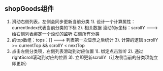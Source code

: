 ## shopGoods组件
1. 滑动右侧列表，左侧会同步更新当前分类
  1). 设计一个计算属性：currentIndex代表当前分类的下标
  2). 相关数据
    滚动的y坐标：scrollY ---> 给右侧列表绑定一个滚动的监听
    右侧所有分类<li>的top数组：tops：[]  ---> 列表第一次显示之后统计
  3). 计算的逻辑
    scrollY >= currentTop && scrollY < nextTop
2. 点击左侧分类项，右侧列表滑动到对应位置
  1). 绑定点击监听
  2). 通过rightScroll滚动到对应的位置
  3). 立即更新scrollY（让左侧当前的分类项能立即更新）

